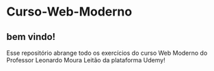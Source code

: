 # Curso-Web-Moderno
## bem vindo!
Esse repositório abrange todo os exercícios do curso Web Moderno do Professor Leonardo Moura Leitão da plataforma Udemy!

